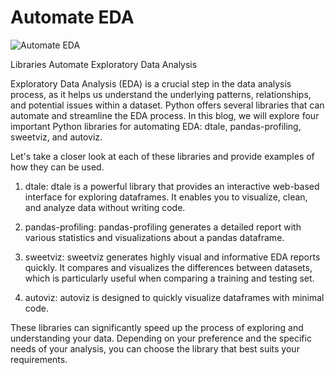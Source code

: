 # Automate EDA

![Automate EDA]("https://i.ytimg.com/vi/6rOB_DvfzOw/maxresdefault.jpg")

 Libraries Automate Exploratory Data Analysis
  
 Exploratory Data Analysis (EDA) is a crucial step in the data analysis process, as it helps us understand the underlying patterns, relationships, and potential issues within a dataset. Python offers several libraries that can automate and streamline the EDA process. In this blog, we will explore four important Python libraries for automating EDA: dtale, pandas-profiling, sweetviz, and autoviz.

 Let's take a closer look at each of these libraries and provide examples of how they can be used.

 1. dtale:
dtale is a powerful library that provides an interactive web-based interface for exploring dataframes. It enables you to visualize, clean, and analyze data without writing code.

 2. pandas-profiling:
pandas-profiling generates a detailed report with various statistics and visualizations about a pandas dataframe.

 3. sweetviz:
sweetviz generates highly visual and informative EDA reports quickly. It compares and visualizes the differences between datasets, which is particularly useful when comparing a training and testing set.

 4. autoviz:
autoviz is designed to quickly visualize dataframes with minimal code.

These libraries can significantly speed up the process of exploring and understanding your data. Depending on your preference and the specific needs of your analysis, you can choose the library that best suits your requirements.